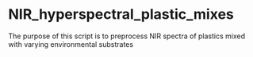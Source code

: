 # NIR_hyperspectral_plastic_mixes
The purpose of this script is to preprocess NIR spectra of plastics mixed with varying environmental substrates
